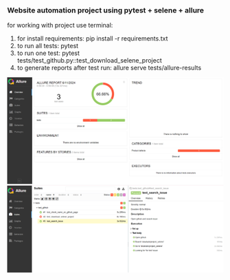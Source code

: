 ### Website automation project using pytest + selene + allure

for working with project use terminal:
1. for install requirements: pip install -r requirements.txt
2. to run all tests: pytest
3. to run one test: pytest tests/test_github.py::test_download_selene_project
4. to generate reports after test run: allure serve tests/allure-results


![img_1.png](img_1.png)
![img.png](img.png)